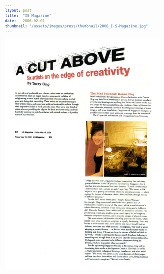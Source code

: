 ```yaml
---
layout: post
title:  "IS Magazine"
date:   2006-02-01
thumbnail: "/assets/images/press/thumbnail/2006_I-S-Magazine.jpg"
---
```


![My image Name](/assets/images/press/2006_I-S-Magazine.jpg)